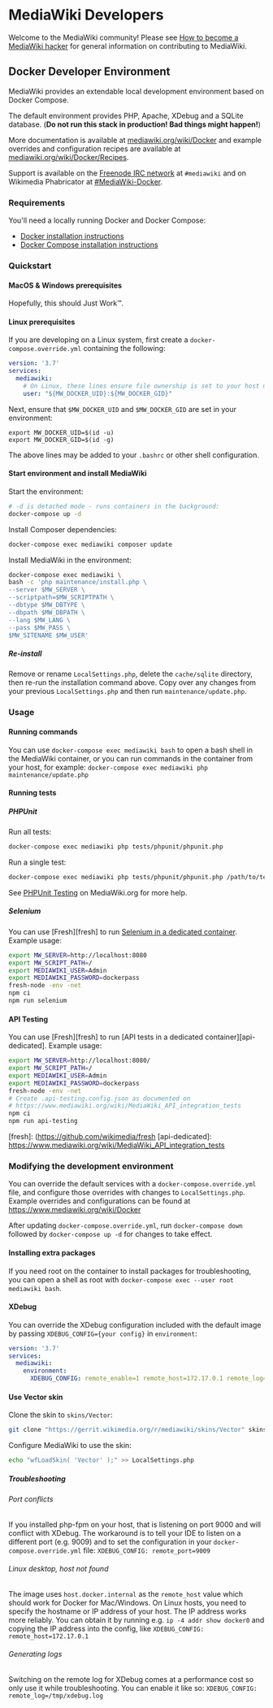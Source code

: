 # MediaWiki Developers

Welcome to the MediaWiki community! Please see [How to become a MediaWiki
hacker](https://www.mediawiki.org/wiki/How_to_become_a_MediaWiki_hacker) for
general information on contributing to MediaWiki.

## Docker Developer Environment

MediaWiki provides an extendable local development environment based on
Docker Compose.

The default environment provides PHP, Apache, XDebug and a SQLite database.
(**Do not run this stack in production! Bad things might happen!**)

More documentation is available at [mediawiki.org/wiki/Docker][mw-docker]
and example overrides and configuration recipes are available at
[mediawiki.org/wiki/Docker/Recipes][mw-docker-recipes].

Support is available on the [Freenode IRC network][freenode] at `#mediawiki`
and on Wikimedia Phabricator at [#MediaWiki-Docker][mw-docker-phab].

[mw-docker]: https://www.mediawiki.org/wiki/Docker
[mw-docker-recipes]: https://www.mediawiki.org/wiki/Docker/Recipes
[mw-docker-phab]: https://phabricator.wikimedia.org/project/profile/3094/
[freenode]: https://freenode.net/

### Requirements

You'll need a locally running Docker and Docker Compose:

  - [Docker installation instructions][docker-install]
  - [Docker Compose installation instructions][docker-compose]

[docker-install]: https://docs.docker.com/install/
[docker-compose]: https://docs.docker.com/compose/install/

### Quickstart

#### MacOS & Windows prerequisites

Hopefully, this should Just Work™.

#### Linux prerequisites

If you are developing on a Linux system, first create a
`docker-compose.override.yml` containing the following:

```yaml
version: '3.7'
services:
  mediawiki:
    # On Linux, these lines ensure file ownership is set to your host user/group
    user: "${MW_DOCKER_UID}:${MW_DOCKER_GID}"
```

Next, ensure that `$MW_DOCKER_UID` and `$MW_DOCKER_GID` are set in your environment:

```
export MW_DOCKER_UID=$(id -u)
export MW_DOCKER_GID=$(id -g)
```

The above lines may be added to your `.bashrc` or other shell configuration.

#### Start environment and install MediaWiki

Start the environment:

```sh
# -d is detached mode - runs containers in the background:
docker-compose up -d
```

Install Composer dependencies:

```sh
docker-compose exec mediawiki composer update
```

Install MediaWiki in the environment:

```sh
docker-compose exec mediawiki \
bash -c 'php maintenance/install.php \
--server $MW_SERVER \
--scriptpath=$MW_SCRIPTPATH \
--dbtype $MW_DBTYPE \
--dbpath $MW_DBPATH \
--lang $MW_LANG \
--pass $MW_PASS \
$MW_SITENAME $MW_USER'
```

##### Re-install

Remove or rename `LocalSettings.php`, delete the `cache/sqlite` directory, then
re-run the installation command above. Copy over any changes from your previous
`LocalSettings.php` and then run `maintenance/update.php`.

### Usage

#### Running commands

You can use `docker-compose exec mediawiki bash` to open a bash shell in the
MediaWiki container, or you can run commands in the container from your host,
for example: `docker-compose exec mediawiki php maintenance/update.php`

#### Running tests

##### PHPUnit

Run all tests:

```sh
docker-compose exec mediawiki php tests/phpunit/phpunit.php
```

Run a single test:

```sh
docker-compose exec mediawiki php tests/phpunit/phpunit.php /path/to/test
```

See [PHPUnit Testing][phpunit-testing] on MediaWiki.org for more help.

[phpunit-testing]: https://www.mediawiki.org/wiki/Manual:PHP_unit_testing/Running_the_unit_tests

##### Selenium

You can use [Fresh][fresh] to run [Selenium in a dedicated
container][selenium-dedicated]. Example usage:

```sh
export MW_SERVER=http://localhost:8080
export MW_SCRIPT_PATH=/
export MEDIAWIKI_USER=Admin
export MEDIAWIKI_PASSWORD=dockerpass
fresh-node -env -net
npm ci
npm run selenium
```

[selenium-dedicated]: https://www.mediawiki.org/wiki/Selenium/Node.js/Target_Local_MediaWiki_(Container)

#### API Testing

You can use [Fresh][fresh] to run [API tests in a dedicated
container][api-dedicated]. Example usage:

```sh
export MW_SERVER=http://localhost:8080/
export MW_SCRIPT_PATH=/
export MEDIAWIKI_USER=Admin
export MEDIAWIKI_PASSWORD=dockerpass
fresh-node -env -net
# Create .api-testing.config.json as documented on
# https://www.mediawiki.org/wiki/MediaWiki_API_integration_tests
npm ci
npm run api-testing
```

[fresh]: (https://github.com/wikimedia/fresh
[api-dedicated]: https://www.mediawiki.org/wiki/MediaWiki_API_integration_tests

### Modifying the development environment

You can override the default services with a `docker-compose.override.yml`
file, and configure those overrides with changes to `LocalSettings.php`.
Example overrides and configurations can be found at
https://www.mediawiki.org/wiki/Docker

After updating `docker-compose.override.yml`, run `docker-compose down`
followed by `docker-compose up -d` for changes to take effect.

#### Installing extra packages

If you need root on the container to install packages for troubleshooting,
you can open a shell as root with `docker-compose exec --user root mediawiki
bash`.

#### XDebug

You can override the XDebug configuration included with the default image by
passing `XDEBUG_CONFIG={your config}` in `environment`:

``` yaml
version: '3.7'
services:
  mediawiki:
    environment:
      XDEBUG_CONFIG: remote_enable=1 remote_host=172.17.0.1 remote_log=/tmp/xdebug.log remote_port=9009
```

#### Use Vector skin

Clone the skin to `skins/Vector`:

```sh
git clone "https://gerrit.wikimedia.org/r/mediawiki/skins/Vector" skins/Vector
```

Configure MediaWiki to use the skin:

```sh
echo "wfLoadSkin( 'Vector' );" >> LocalSettings.php
```

##### Troubleshooting

###### Port conflicts

If you installed php-fpm on your host, that is listening on port 9000 and
will conflict with XDebug. The workaround is to tell your IDE to listen on a
different port (e.g. 9009) and to set the configuration in your
`docker-compose.override.yml` file: `XDEBUG_CONFIG: remote_port=9009`

###### Linux desktop, host not found

The image uses `host.docker.internal` as the `remote_host` value which
should work for Docker for Mac/Windows. On Linux hosts, you need to specify
the hostname or IP address of your host. The IP address works more reliably.
You can obtain it by running e.g. `ip -4 addr show docker0` and copying the
IP address into the config, like `XDEBUG_CONFIG: remote_host=172.17.0.1`

###### Generating logs

Switching on the remote log for XDebug comes at a performance cost so only
use it while troubleshooting. You can enable it like so: `XDEBUG_CONFIG:
remote_log=/tmp/xdebug.log`
